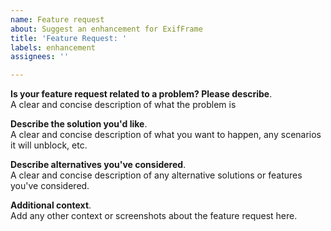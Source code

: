 ```yaml
---
name: Feature request
about: Suggest an enhancement for ExifFrame
title: 'Feature Request: '
labels: enhancement
assignees: ''

---
```


**Is your feature request related to a problem? Please describe**.  
A clear and concise description of what the problem is

**Describe the solution you'd like**.    
A clear and concise description of what you want to happen, any scenarios it will unblock, etc.  

**Describe alternatives you've considered**.   
A clear and concise description of any alternative solutions or features you've considered.

**Additional context**.  
Add any other context or screenshots about the feature request here.